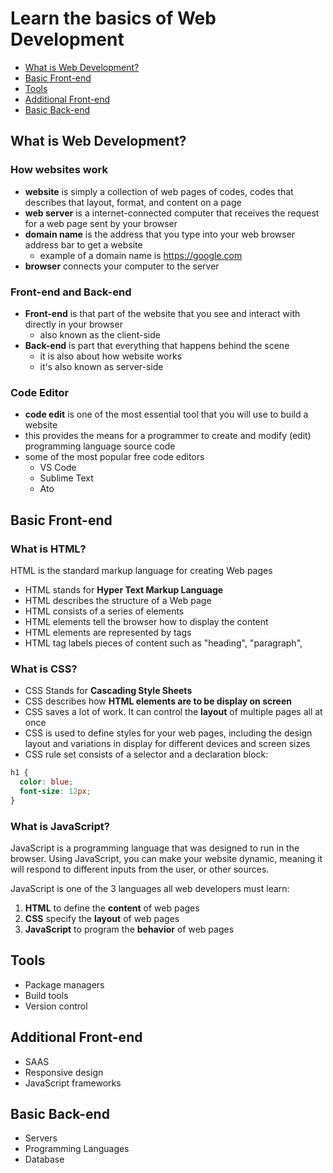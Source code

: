 # Learn the basics of Web Development

- [What is Web Development?](#what-is-web-development)
- [Basic Front-end](#basic-front-end)
- [Tools](#tools)
- [Additional Front-end](#additional-front-end)
- [Basic Back-end](#basic-back-end)


## What is Web Development?

### How websites work

- **website** is simply a collection of web pages of codes, codes that describes that layout, format, and content on a page
- **web server** is a internet-connected computer that receives the request for a web page sent by your browser
- **domain name** is the address that you type into your web browser address bar to get a website
  - example of a domain name is https://google.com
- **browser** connects your computer to the server


### Front-end and Back-end

- **Front-end** is that part of the website that you see and interact with directly in your browser
  - also known as the client-side
- **Back-end** is part that everything that happens behind the scene
  - it is also about how website works
  - it's also known as server-side

### Code Editor

- **code edit** is one of the most essential tool that you will use to build a website
- this provides the means for a programmer to create and modify (edit) programming language source code
- some of the most popular free code editors
  - VS Code
  - Sublime Text
  - Ato

## Basic Front-end

### What is HTML?

HTML is the standard markup language for creating Web pages

- HTML stands for **Hyper Text Markup Language**
- HTML describes the structure of a Web page
- HTML consists of a series of elements
- HTML elements tell the browser how to display the content
- HTML elements are represented by tags
- HTML tag labels pieces of content such as "heading", "paragraph", 

### What is CSS?

- CSS Stands for **Cascading Style Sheets**
- CSS describes how **HTML elements are to be display on screen**
- CSS saves a lot of work. It can control the **layout** of multiple pages all at once
- CSS is used to define styles for your web pages, including the design layout and variations in display for different devices and screen sizes
- CSS rule set consists of a selector and a declaration block:

```css
h1 {
  color: blue;
  font-size: 12px;
}
```

### What is JavaScript?

JavaScript is a programming language that was designed to run in the browser. Using JavaScript, you can make your website dynamic, meaning it will respond to different inputs from the user, or other sources.

JavaScript is one of the 3 languages all web developers must learn:

1. **HTML** to define the **content** of web pages
2. **CSS** specify the **layout** of web pages
3. **JavaScript** to program the **behavior** of web pages

## Tools

- Package managers
- Build tools
- Version control

## Additional Front-end

- SAAS
- Responsive design
- JavaScript frameworks

## Basic Back-end

- Servers
- Programming Languages
- Database
